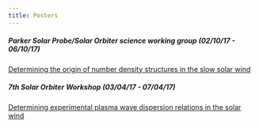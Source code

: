 ```yaml
---
title: Posters
---
```


##### Parker Solar Probe/Solar Orbiter science working group (02/10/17 - 06/10/17)
[Determining the origin of number density structures in the slow solar wind](posters/2017Washington.pdf)


##### 7th Solar Orbiter Workshop (03/04/17 - 07/04/17)
[Determining experimental plasma wave dispersion relations in the solar wind](posters/2017Granada.pdf)
